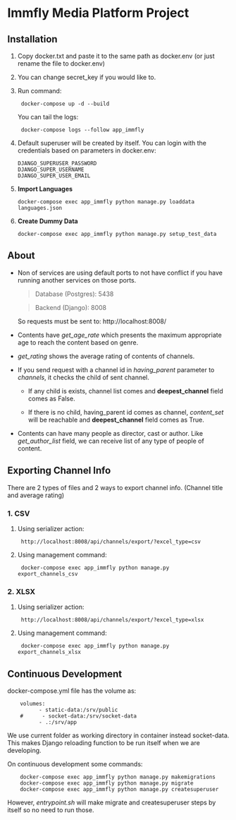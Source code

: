 # Immfly Media Platform Project

## Installation

1. Copy docker.txt and paste it to the same path as docker.env (or just rename the file to docker.env)
2. You can change secret_key if you would like to.
3. Run command:

        docker-compose up -d --build

   You can tail the logs:

        docker-compose logs --follow app_immfly

4. Default superuser will be created by itself. You can login with the credentials based on parameters in docker.env:

       DJANGO_SUPERUSER_PASSWORD
       DJANGO_SUPER_USERNAME
       DJANGO_SUPER_USER_EMAIL

5. **Import Languages**

       docker-compose exec app_immfly python manage.py loaddata languages.json

6. **Create Dummy Data**

       docker-compose exec app_immfly python manage.py setup_test_data

## About

- Non of services are using default ports to not have conflict if you have running another services on those ports.

  > Database (Postgres): 5438

  > Backend (Django): 8008

  So requests must be sent to: http://localhost:8008/

- Contents have *get_age_rate* which presents the maximum appropriate age to reach the content based on genre.

- *get_rating* shows the average rating of contents of channels.

- If you send request with a channel id in *having_parent* parameter to *channels*, it checks the child of sent channel.

    - If any child is exists, channel list comes and **deepest_channel** field comes as False.

    - If there is no child, having_parent id comes as channel, *content_set* will be reachable and **deepest_channel**
      field comes as True.

- Contents can have many people as director, cast or author. Like *get_author_list* field, we can receive list of any
  type of people of content.

## Exporting Channel Info

There are 2 types of files and 2 ways to export channel info. (Channel title and average rating) 

### 1. CSV

1. Using serializer action:

        http://localhost:8008/api/channels/export/?excel_type=csv

2. Using management command:

        docker-compose exec app_immfly python manage.py export_channels_csv

### 2. XLSX

1. Using serializer action:

        http://localhost:8008/api/channels/export/?excel_type=xlsx

2. Using management command:

        docker-compose exec app_immfly python manage.py export_channels_xlsx

## Continuous Development

docker-compose.yml file has the volume as:

        volumes:
              - static-data:/srv/public
        #      - socket-data:/srv/socket-data
              - .:/srv/app

We use current folder as working directory in container instead socket-data. This makes Django reloading function to be
run itself when we are developing.

On continuous development some commands:

        docker-compose exec app_immfly python manage.py makemigrations
        docker-compose exec app_immfly python manage.py migrate
        docker-compose exec app_immfly python manage.py createsuperuser

However, *entrypoint.sh* will make migrate and createsuperuser steps by itself so no need to run those.

